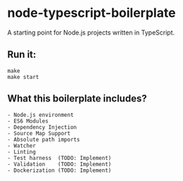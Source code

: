 # node-typescript-boilerplate

A starting point for Node.js projects written in TypeScript.

## Run it:

```
make
make start
```

## What this boilerplate includes?

```
- Node.js environment
- ES6 Modules
- Dependency Injection
- Source Map Support
- Absolute path imports
- Watcher
- Linting
- Test harness  (TODO: Implement)
- Validation    (TODO: Implement)
- Dockerization (TODO: Implement)
```
